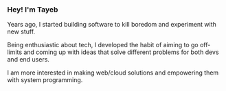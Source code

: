 ### Hey! I'm Tayeb 

Years ago, I started building software to kill boredom and experiment with new stuff.

Being enthusiastic about tech, I developed the habit of aiming to go off-limits and coming up with ideas that solve different problems for both devs and end users. 

I am more interested in making web/cloud solutions and empowering them with system programming.
